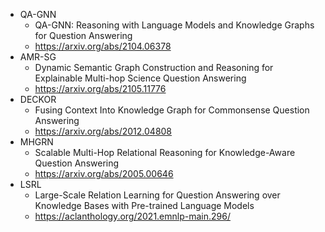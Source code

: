 * QA-GNN
    * QA-GNN: Reasoning with Language Models and Knowledge Graphs for Question Answering
    * https://arxiv.org/abs/2104.06378
* AMR-SG
    * Dynamic Semantic Graph Construction and Reasoning for Explainable Multi-hop Science Question Answering
    * https://arxiv.org/abs/2105.11776
* DECKOR
    * Fusing Context Into Knowledge Graph for Commonsense Question Answering
    * https://arxiv.org/abs/2012.04808
* MHGRN
    * Scalable Multi-Hop Relational Reasoning for Knowledge-Aware Question Answering
    * https://arxiv.org/abs/2005.00646
* LSRL
    * Large-Scale Relation Learning for Question Answering over Knowledge Bases with Pre-trained Language Models
    * https://aclanthology.org/2021.emnlp-main.296/
